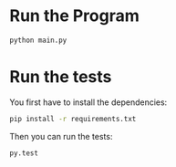 # Run the Program

```bash
python main.py
```


# Run the tests
You first have to install the dependencies:
```bash
pip install -r requirements.txt
```

Then you can run the tests:
```bash
py.test
```

